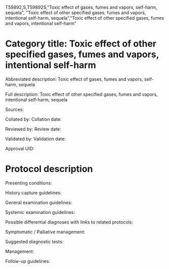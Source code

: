T59892,S,T59892S,"Toxic effect of gases, fumes and vapors, self-harm, sequela", "Toxic effect of other specified gases, fumes and vapors, intentional self-harm, sequela","Toxic effect of other specified gases, fumes and vapors, intentional self-harm"
# Category title: Toxic effect of other specified gases, fumes and vapors, intentional self-harm

Abbreviated description: Toxic effect of gases, fumes and vapors, self-harm, sequela

Full description: Toxic effect of other specified gases, fumes and vapors, intentional self-harm, sequela

Sources:

Collated by:
Collation date:

Reviewed by:
Review date:

Validated by:
Validation date:

Approval UID:

# Protocol description

Presenting conditions:

History capture guidelines:

General examination guidelines:

Systemic examination guidelines:

Possible differential diagnoses with links to related protocols:

Symptomatic / Palliative management:

Suggested diagnostic tests:

Management:

Follow-up guidelines:
